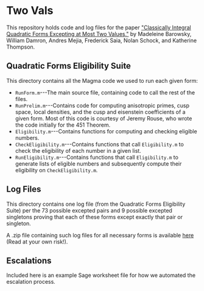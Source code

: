 # Two Vals
This repository holds code and log files for the paper ["Classically Integral Quadratic Forms Excepting at Most Two Values,"](http://arxiv.org/abs/1608.01656) by Madeleine Barowsky, William Damron, Andres Mejia, Frederick Saia, Nolan Schock, and Katherine Thompson.

## Quadratic Forms Eligibility Suite
This directory contains all the Magma code we used to run each given form:

- `RunForm.m`---The main source file, containing code to call the rest of the files.
- `RunPrelim.m`---Contains code for computing anisotropic primes, cusp space, local densities, and the cusp and eisenstein coefficients of a given form. Most of this code is courtesy of Jeremy Rouse, who wrote the code initially for the 451 Theorem.
- `Eligibility.m`---Contains functions for computing and checking eligible numbers.
- `CheckEligibility.m`---Contains functions that call `Eligibility.m` to check the eligibility of each number in a given list.
- `RunEligibility.m`---Contains functions that call `Eligibility.m` to generate lists of eligible numbers and subsequently compute their eligibility on `CheckEligibility.m`.


## Log Files
This directory contains one log file (from the Quadratic Forms Eligibility Suite) per the 73 possible excepted pairs and 9 possible excepted singletons proving that each of these forms except exactly that pair or singleton.

A .zip file containing such log files for all necessary forms is available [here](https://goo.gl/lptKmr) (Read at your own risk!).

## Escalations
Included here is an example Sage worksheet file for how we automated the escalation process.
